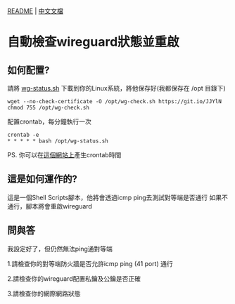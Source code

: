 [README](README.md) | [中文文檔](README_zh.md)

# 自動檢查wireguard狀態並重啟

## 如何配置?

請將 [wg-status.sh](https://raw.githubusercontent.com/steveyiyo/check-wireguard-status/master/wg-check.sh) 下載到你的Linux系統，將他保存好(我都保存在 /opt 目錄下)
```
wget --no-check-certificate -O /opt/wg-check.sh https://git.io/JJYlN
chmod 755 /opt/wg-check.sh
```

配置crontab，每分鐘執行一次
```
crontab -e
* * * * * bash /opt/wg-status.sh
```

PS. 你可以在[這個網站上](https://crontab.guru/)產生crontab時間

## 這是如何運作的?

這是一個Shell Scripts腳本，他將會透過icmp ping去測試對等端是否通行
如果不通行，腳本將會重啟wireguard

## 問與答

我設定好了，但仍然無法ping通對等端

1.請檢查你的對等端防火牆是否允許icmp ping (41 port) 通行

2.請檢查你的wireguard配置私鑰及公鑰是否正確

3.請檢查你的網際網路狀態


<!-- 專案說明:
因為我的wireguard常常掛掉，只要重啟就恢復正常，所以我決定寫一個腳本來解決這個問題!
首先，先嘗試ping看看wireguard peer
如果沒有通，重啟wireguard
如果通了就不重啟
設定crontab自動執行scripts -->

